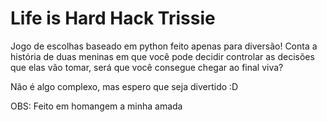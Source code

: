 # Life is Hard Hack Trissie


Jogo de escolhas baseado em python feito apenas para diversão! Conta a história de duas meninas em que você pode decidir controlar as decisões que elas vão tomar, será que você consegue chegar ao final viva?

Não é algo complexo, mas espero que seja divertido  :D

OBS: Feito em homangem a minha amada
